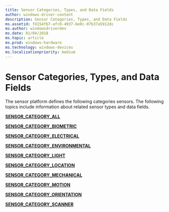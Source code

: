 ```yaml
---
title: Sensor Categories, Types, and Data Fields
author: windows-driver-content
description: Sensor Categories, Types, and Data Fields
ms.assetid: fd154fb7-afc0-4937-be0c-07b37a5912dc
ms.author: windowsdriverdev
ms.date: 01/04/2018
ms.topic: article
ms.prod: windows-hardware
ms.technology: windows-devices
ms.localizationpriority: medium
---
```


# Sensor Categories, Types, and Data Fields


The sensor platform defines the following categories sensors. The following topics include information about related sensor types and data fields.

[**SENSOR\_CATEGORY\_ALL**](sensor-category-all.md)

[**SENSOR\_CATEGORY\_BIOMETRIC**](sensor-category-biometric.md)

[**SENSOR\_CATEGORY\_ELECTRICAL**](sensor-category-electrical.md)

[**SENSOR\_CATEGORY\_ENVIRONMENTAL**](sensor-category-environmental.md)

[**SENSOR\_CATEGORY\_LIGHT**](sensor-category-light.md)

[**SENSOR\_CATEGORY\_LOCATION**](sensor-category-loc.md)

[**SENSOR\_CATEGORY\_MECHANICAL**](sensor-category-mechanical.md)

[**SENSOR\_CATEGORY\_MOTION**](sensor-category-motion.md)

[**SENSOR\_CATEGORY\_ORIENTATION**](sensor-category-orientation.md)

[**SENSOR\_CATEGORY\_SCANNER**](sensor-category-scanner.md)

 

 





